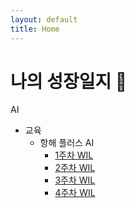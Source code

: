 ```yaml
---
layout: default
title: Home
---
```


# 나의 성장일지 🚀

 

AI
- 교육 
  - 항해 플러스 AI 
    - [1주차 WIL](./hh_ai_WIL/1week-WIL.md)
    - [2주차 WIL](./hh_ai_WIL/2week-WIL.md)
    - [3주차 WIL](./hh_ai_WIL/3week-WIL.md)
    - [4주차 WIL](./hh_ai_WIL/4week-WIL.md)
